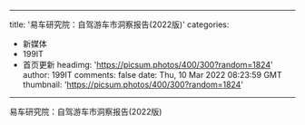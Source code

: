 
---
title: '易车研究院：自驾游车市洞察报告(2022版)'
categories: 
 - 新媒体
 - 199IT
 - 首页更新
headimg: 'https://picsum.photos/400/300?random=1824'
author: 199IT
comments: false
date: Thu, 10 Mar 2022 08:23:59 GMT
thumbnail: 'https://picsum.photos/400/300?random=1824'
---

<div>   
易车研究院：自驾游车市洞察报告(2022版)  
</div>
            